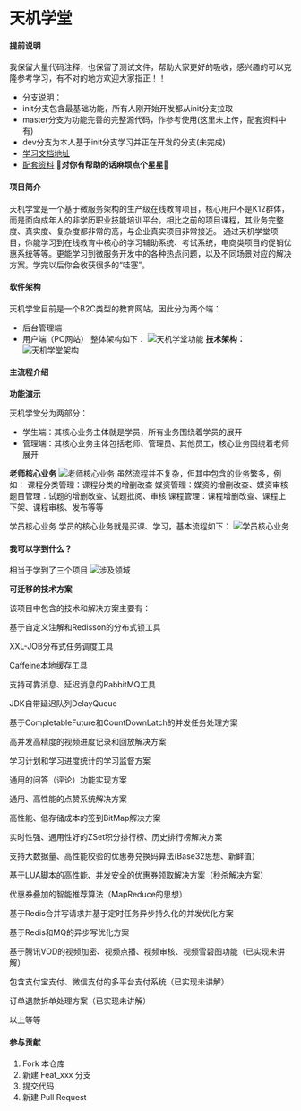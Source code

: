 # 天机学堂

#### 提前说明
我保留大量代码注释，也保留了测试文件，帮助大家更好的吸收，感兴趣的可以克隆参考学习，有不对的地方欢迎大家指正！！

- 分支说明：
- init分支包含最基础功能，所有人刚开始开发都从init分支拉取
- master分支为功能完善的完整源代码，作参考使用(这里未上传，配套资料中有)
- dev分支为本人基于init分支学习并正在开发的分支(未完成)
- [学习文档地址](https://b11et3un53m.feishu.cn/wiki/wikcnrigEuKkRaba6YaZubSuINf)
- [配套资料](https://pan.baidu.com/s/1xH1_5-rp28TSpZz97fmdBg?pwd=1024)
 **🌟对你有帮助的话麻烦点个星星🌟** 
#### 项目简介
天机学堂是一个基于微服务架构的生产级在线教育项目，核心用户不是K12群体，而是面向成年人的非学历职业技能培训平台。相比之前的项目课程，其业务完整度、真实度、复杂度都非常的高，与企业真实项目非常接近。
通过天机学堂项目，你能学习到在线教育中核心的学习辅助系统、考试系统，电商类项目的促销优惠系统等等。更能学习到微服务开发中的各种热点问题，以及不同场景对应的解决方案。学完以后你会收获很多的“哇塞”。

#### 软件架构
天机学堂目前是一个B2C类型的教育网站，因此分为两个端：
- 后台管理端
- 用户端（PC网站）
整体架构如下：
![天机学堂功能](https://s2.loli.net/2023/12/07/RjtPuOq9WIwJfLK.png "天机学堂功能")
 **技术架构：** 
![天机学堂架构](https://s2.loli.net/2023/12/07/C2G1HWRDLI8oJdj.png "天机学堂架构")
#### 主流程介绍
 **功能演示**
 
天机学堂分为两部分：

- 学生端：其核心业务主体就是学员，所有业务围绕着学员的展开
- 管理端：其核心业务主体包括老师、管理员、其他员工，核心业务围绕着老师展开

 **老师核心业务** 
![老师核心业务](https://s2.loli.net/2023/12/07/2udCM1tkPZwbaKQ.png "老师核心业务")
虽然流程并不复杂，但其中包含的业务繁多，例如：
课程分类管理：课程分类的增删改查
媒资管理：媒资的增删改查、媒资审核
题目管理：试题的增删改查、试题批阅、审核
课程管理：课程增删改查、课程上下架、课程审核、发布等等

学员核心业务
学员的核心业务就是买课、学习，基本流程如下：
![学员核心业务](https://s2.loli.net/2023/12/07/Cr9VAPDc7S2EZpG.png "学员核心业务")
#### 我可以学到什么？
相当于学到了三个项目
![涉及领域](https://s2.loli.net/2023/12/07/3SCQwN4kbY7TmhG.png "涉及领域")

 **可迁移的技术方案** 

该项目中包含的技术和解决方案主要有：

基于自定义注解和Redisson的分布式锁工具

XXL-JOB分布式任务调度工具

Caffeine本地缓存工具

支持可靠消息、延迟消息的RabbitMQ工具

JDK自带延迟队列DelayQueue

基于CompletableFuture和CountDownLatch的并发任务处理方案

高并发高精度的视频进度记录和回放解决方案

学习计划和学习进度统计的学习监督方案

通用的问答（评论）功能实现方案

通用、高性能的点赞系统解决方案

高性能、低存储成本的签到BitMap解决方案

实时性强、通用性好的ZSet积分排行榜、历史排行榜解决方案

支持大数据量、高性能校验的优惠券兑换码算法(Base32思想、新鲜值）

基于LUA脚本的高性能、并发安全的优惠券领取解决方案（秒杀解决方案）

优惠券叠加的智能推荐算法（MapReduce的思想）

基于Redis合并写请求并基于定时任务异步持久化的并发优化方案

基于Redis和MQ的异步写优化方案

基于腾讯VOD的视频加密、视频点播、视频审核、视频雪碧图功能（已实现未讲解）

包含支付宝支付、微信支付的多平台支付系统（已实现未讲解）

订单退款拆单处理方案（已实现未讲解）

以上等等
#### 参与贡献

1.  Fork 本仓库
2.  新建 Feat_xxx 分支
3.  提交代码
4.  新建 Pull Request
